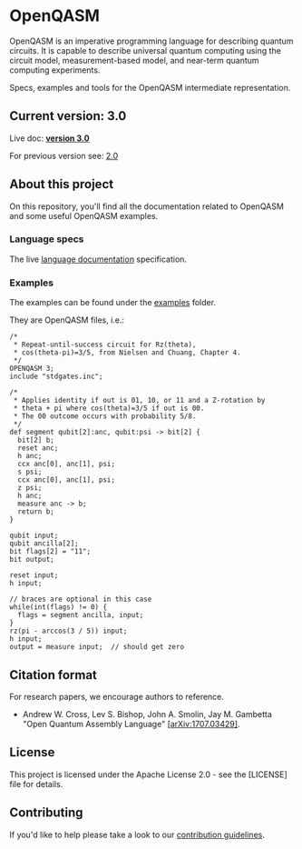 # OpenQASM


OpenQASM is an imperative programming language for describing quantum circuits. It is capable to
describe universal quantum computing using the circuit model, measurement-based model, 
and near-term quantum computing experiments.

Specs, examples and tools for the OpenQASM intermediate representation.

## Current version: **3.0**

Live doc: [**version 3.0**](https://qiskit.github.io/openqasm)

For previous version see: [2.0](https://github.com/Qiskit/openqasm/tree/OpenQASM2.x)

## About this project

On this repository, you'll find all the documentation related to OpenQASM and some useful OpenQASM examples.

### Language specs

The live [language documentation](https://qiskit.github.io/openqasm) specification.

### Examples

The examples can be found under the [examples](examples) folder.

They are OpenQASM files, i.e.:

```text
/*
 * Repeat-until-success circuit for Rz(theta),
 * cos(theta-pi)=3/5, from Nielsen and Chuang, Chapter 4.
 */
OPENQASM 3;
include "stdgates.inc";

/*
 * Applies identity if out is 01, 10, or 11 and a Z-rotation by
 * theta + pi where cos(theta)=3/5 if out is 00.
 * The 00 outcome occurs with probability 5/8.
 */
def segment qubit[2]:anc, qubit:psi -> bit[2] {
  bit[2] b;
  reset anc;
  h anc;
  ccx anc[0], anc[1], psi;
  s psi;
  ccx anc[0], anc[1], psi;
  z psi;
  h anc;
  measure anc -> b;
  return b;
}

qubit input;
qubit ancilla[2];
bit flags[2] = "11";
bit output;

reset input;
h input;

// braces are optional in this case
while(int(flags) != 0) {
  flags = segment ancilla, input;
}
rz(pi - arccos(3 / 5)) input;
h input;
output = measure input;  // should get zero
```

## Citation format

For research papers, we encourage authors to reference.

- Andrew W. Cross, Lev S. Bishop, John A. Smolin, Jay M. Gambetta "Open Quantum Assembly Language" [[arXiv:1707.03429]](https://arxiv.org/abs/1707.03429).

## License

This project is licensed under the Apache License 2.0 - see the [LICENSE] file for details.


## Contributing

If you'd like to help please take a look to our [contribution guidelines](contributing.md).
